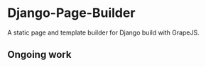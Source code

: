 # Django-Page-Builder

A static page and template builder for Django build with GrapeJS.

## Ongoing work
